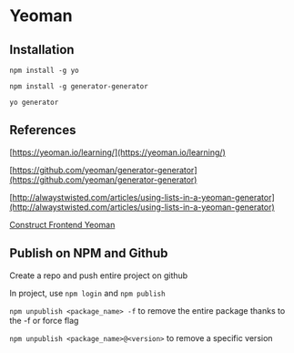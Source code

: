 # Yeoman

## Installation

`
npm install -g yo
`

`
npm install -g generator-generator
`

`
yo generator
`

## References

[https://yeoman.io/learning/](https://yeoman.io/learning/)

[https://github.com/yeoman/generator-generator](https://github.com/yeoman/generator-generator)

[http://alwaystwisted.com/articles/using-lists-in-a-yeoman-generator](http://alwaystwisted.com/articles/using-lists-in-a-yeoman-generator)

[Construct Frontend Yeoman](https://github.com/libraminh/generator-ConstructFrontend)


## Publish on NPM and Github

Create a repo and push entire project on github

In project, use `npm login` and `npm publish`

`npm unpublish <package_name> -f` to remove the entire package thanks to the -f or force flag

`npm unpublish <package_name>@<version>` to remove a specific version